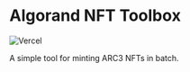 # Algorand NFT Toolbox

![Vercel](https://vercelbadge.vercel.app/api/Mine77/algo-nft-toolbox?style=for-the-badge)

A simple tool for minting ARC3 NFTs in batch.
